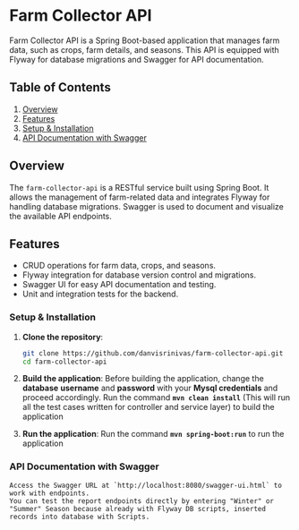 # Farm Collector API

Farm Collector API is a Spring Boot-based application that manages farm data, such as crops, farm details, and seasons. This API is equipped with Flyway for database migrations and Swagger for API documentation.

## Table of Contents
1. [Overview](#overview)
2. [Features](#features)
3. [Setup & Installation](#setup-installation)
4. [API Documentation with Swagger](#api-documentation-with-swagger)


## Overview
The `farm-collector-api` is a RESTful service built using Spring Boot. It allows the management of farm-related data and integrates Flyway for handling database migrations. Swagger is used to document and visualize the available API endpoints.

## Features
- CRUD operations for farm data, crops, and seasons.
- Flyway integration for database version control and migrations.
- Swagger UI for easy API documentation and testing.
- Unit and integration tests for the backend.


### Setup & Installation

1. **Clone the repository**:
   ```bash
   git clone https://github.com/danvisrinivas/farm-collector-api.git
   cd farm-collector-api
   
2. **Build the application**:
   Before building the application, change the **database** **username** and **password** with your **Mysql credentials** and proceed accordingly.
   Run the command **`mvn clean install`** (This will run all the test cases written for controller and service layer) to build the application
   
4. **Run the application**:
   Run the command **`mvn spring-boot:run`** to run the application
   
### API Documentation with Swagger
    Access the Swagger URL at `http://localhost:8080/swagger-ui.html` to work with endpoints.
    You can test the report endpoints directly by entering "Winter" or "Summer" Season because already with Flyway DB scripts, inserted records into database with Scripts.
